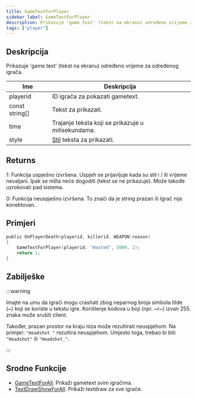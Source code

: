 ```yaml
---
title: GameTextForPlayer
sidebar_label: GameTextForPlayer
description: Prikazuje 'game text' (tekst na ekranu) određeno vrijeme za određenog igrača.
tags: ["player"]
---
```


## Deskripcija

Prikazuje 'game text' (tekst na ekranu) određeno vrijeme za određenog igrača.

| Ime            | Deskripcija                                              |
| -------------- | -------------------------------------------------------- |
| playerid       | ID igrača za pokazati gametext.                          |
| const string[] | Tekst za prikazati.                                      |
| time           | Trajanje teksta koji se prikazuje u milisekundama.       |
| style          | [Stil](../resources/gametextstyles) teksta za prikazati. |

## Returns

1: Funkcija uspješno izvršena. Uspjeh se prijavljuje kada su stil i / ili vrijeme nevaljani. Ipak se ništa neće dogoditi (tekst se ne prikazuje). Može takođe uzrokovati pad sistema.

0: Funkcija neuspješno izvršena. To znači da je string prazan ili Igrač nije konektovan..

## Primjeri

```c
public OnPlayerDeath(playerid, killerid, WEAPON:reason)
{
    GameTextForPlayer(playerid, "Wasted", 5000, 2);
    return 1;
}
```

## Zabilješke

:::warning

Imajte na umu da igrači mogu crashati zbog neparnog broja simbola tilde (~) koji se koriste u tekstu igre. Korištenje kodova u boji (npr. ~r~) izvan 255. znaka može srušiti client.

Također, prazan prostor na kraju niza može rezultirati neuspjehom. Na primjer: `"Headshot "` rezultira neuspjehom. Umjesto toga, trebao bi biti `"Headshot"` ili `"Headshot_"`.

:::

## Srodne Funkcije

- [GameTextForAll](GameTextForAll): Prikaži gametext svim igračima.
- [TextDrawShowForAll](TextDrawShowForAll): Prikaži textdraw za sve igrače.

